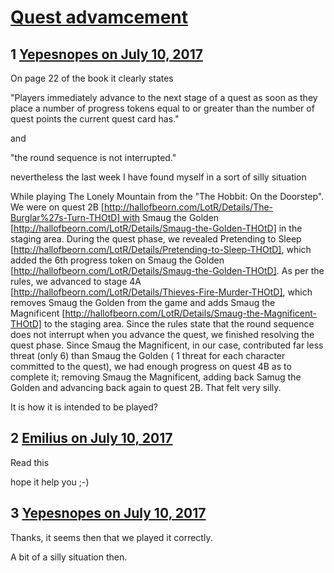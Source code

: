 # [Quest advamcement](https://community.fantasyflightgames.com/topic/253807-quest-advamcement/)

## 1 [Yepesnopes on July 10, 2017](https://community.fantasyflightgames.com/topic/253807-quest-advamcement/?do=findComment&comment=2873264)

On page 22 of the book it clearly states

"Players immediately advance to the next stage of a quest as soon as they place a number of progress tokens equal to or greater than the number of quest points the current quest card has."

and

"the round sequence is not interrupted."

nevertheless the last week I have found myself in a sort of silly situation

While playing The Lonely Mountain from the "The Hobbit: On the Doorstep". We were on quest 2B [http://hallofbeorn.com/LotR/Details/The-Burglar%27s-Turn-THOtD] with Smaug the Golden [http://hallofbeorn.com/LotR/Details/Smaug-the-Golden-THOtD] in the staging area. During the quest phase, we revealed Pretending to Sleep [http://hallofbeorn.com/LotR/Details/Pretending-to-Sleep-THOtD], which added the 6th progress token on Smaug the Golden [http://hallofbeorn.com/LotR/Details/Smaug-the-Golden-THOtD]. As per the rules, we advanced to stage 4A [http://hallofbeorn.com/LotR/Details/Thieves-Fire-Murder-THOtD], which removes Smaug the Golden from the game and adds Smaug the Magnificent [http://hallofbeorn.com/LotR/Details/Smaug-the-Magnificent-THOtD] to the staging area. Since the rules state that the round sequence does not interrupt when you advance the quest, we finished resolving the quest phase. Since Smaug the Magnificent, in our case, contributed far less threat (only 6) than Smaug the Golden ( 1 threat for each character committed to the quest), we had enough progress on quest 4B as to complete it; removing Smaug the Magnificent, adding back Samug the Golden and advancing back again to quest 2B. That felt very silly.

It is how it is intended to be played?

## 2 [Emilius on July 10, 2017](https://community.fantasyflightgames.com/topic/253807-quest-advamcement/?do=findComment&comment=2873287)

Read this

hope it help you ;-)

## 3 [Yepesnopes on July 10, 2017](https://community.fantasyflightgames.com/topic/253807-quest-advamcement/?do=findComment&comment=2873292)

Thanks, it seems then that we played it correctly.

A bit of a silly situation then.

